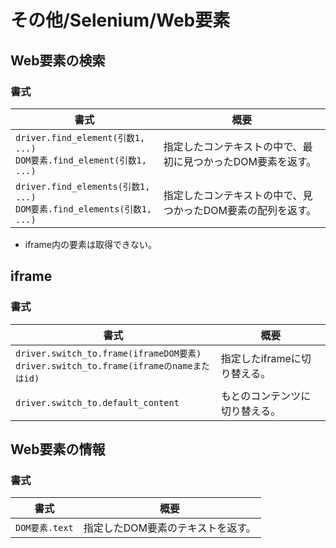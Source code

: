 # その他/Selenium/Web要素

## Web要素の検索

### 書式

| 書式                                                         | 概要                                                        |
| ------------------------------------------------------------ | ----------------------------------------------------------- |
| `driver.find_element(引数1, ...)`<br />`DOM要素.find_element(引数1, ...)` | 指定したコンテキストの中で、最初に見つかったDOM要素を返す。 |
| `driver.find_elements(引数1, ...)`<br />`DOM要素.find_elements(引数1, ...)` | 指定したコンテキストの中で、見つかったDOM要素の配列を返す。 |

- iframe内の要素は取得できない。

## iframe

### 書式

| 書式                                                         | 概要                           |
| ------------------------------------------------------------ | ------------------------------ |
| `driver.switch_to.frame(iframeDOM要素)`<br />`driver.switch_to.frame(iframeのnameまたはid)` | 指定したiframeに切り替える。   |
| `driver.switch_to.default_content`                           | もとのコンテンツに切り替える。 |

## Web要素の情報

### 書式

| 書式           | 概要                              |
| -------------- | --------------------------------- |
| `DOM要素.text` | 指定したDOM要素のテキストを返す。 |
